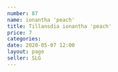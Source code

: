 ```yaml
---
number: 87
name: ionantha 'peach'
title: Tillansdia ionantha 'peach'
price: 7
categories: 
date: 2020-05-07 12:00
layout: page
seller: SLG
---
```

